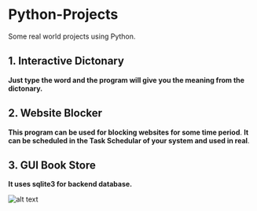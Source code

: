 # Python-Projects
Some real world projects using Python.


## 1. Interactive Dictonary
**Just type the word and the program will give you the meaning from the dictonary.**

## 2. Website Blocker
**This program can be used for blocking websites for some time period**.
**It can be scheduled in the Task Schedular of your system and used in real**.

## 3. GUI Book Store
**It uses sqlite3 for backend database.**

![alt text](https://github.com/[Ayush8085]/[Python-Projects]/Book%20Store/[master]/Screenshot.png?raw=true)

